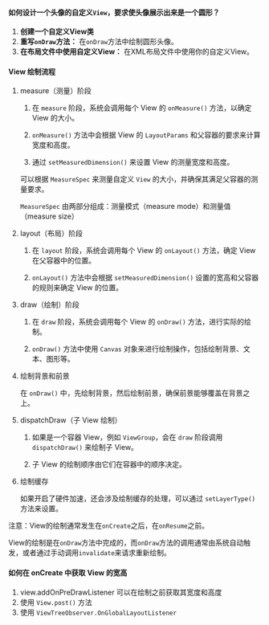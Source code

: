 #### 如何设计一个头像的自定义`View`，要求使头像展示出来是一个圆形？

1. **创建一个自定义View类**
2. **重写`onDraw`方法：** 在`onDraw`方法中绘制圆形头像。
3. **在布局文件中使用自定义View：** 在XML布局文件中使用你的自定义View。



#### View 绘制流程

1. measure（测量）阶段
   
   1. 在 `measure` 阶段，系统会调用每个 View 的 `onMeasure()` 方法，以确定 View 的大小。
   
   2. `onMeasure()` 方法中会根据 View 的 `LayoutParams` 和父容器的要求来计算宽度和高度。
   
   3. 通过 `setMeasuredDimension()` 来设置 View 的测量宽度和高度。

   可以根据 `MeasureSpec` 来测量自定义 `View` 的大小，并确保其满足父容器的测量要求。
   
   `MeasureSpec` 由两部分组成：测量模式（measure mode）和测量值（measure size）
   
2. layout（布局）阶段
   
   1. 在 `layout` 阶段，系统会调用每个 View 的 `onLayout()` 方法，确定 View 在父容器中的位置。
   
   2. `onLayout()` 方法中会根据 `setMeasuredDimension()` 设置的宽高和父容器的规则来确定 View 的位置。

3. draw（绘制）阶段
   
   1. 在 `draw` 阶段，系统会调用每个 View 的 `onDraw()` 方法，进行实际的绘制。
   
   2. `onDraw()` 方法中使用 `Canvas` 对象来进行绘制操作，包括绘制背景、文本、图形等。

4. 绘制背景和前景
   
   在 `onDraw()` 中，先绘制背景，然后绘制前景，确保前景能够覆盖在背景之上。

5. dispatchDraw（子 View 绘制）
   
   1. 如果是一个容器 View，例如 `ViewGroup`，会在 `draw` 阶段调用 `dispatchDraw()` 来绘制子 View。
   
   2. 子 View 的绘制顺序由它们在容器中的顺序决定。

6. 绘制缓存
   
   如果开启了硬件加速，还会涉及绘制缓存的处理，可以通过 `setLayerType()` 方法来设置。

注意：View的绘制通常发生在`onCreate`之后，在`onResume`之前。

View的绘制是在`onDraw`方法中完成的，而`onDraw`方法的调用通常由系统自动触发，或者通过手动调用`invalidate`来请求重新绘制。



#### 如何在 onCreate 中获取 View 的宽高

1. view.addOnPreDrawListener 可以在绘制之前获取其宽度和高度
2. 使用 `View.post()` 方法
3. 使用 `ViewTreeObserver.OnGlobalLayoutListener`

